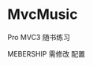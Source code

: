 MvcMusic
========

Pro MVC3 随书练习


MEBERSHIP 需修改 配置
<add name="LocalSqlServer" connectionString="Data Source=(local);Initial
Catalog=aspnetdb;Integrated Security=True"
providerName="System.Data.SqlClient"/>



